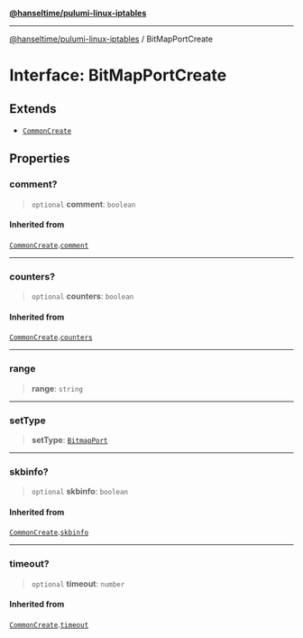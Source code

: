 [**@hanseltime/pulumi-linux-iptables**](../README.md)

***

[@hanseltime/pulumi-linux-iptables](../README.md) / BitMapPortCreate

# Interface: BitMapPortCreate

## Extends

- [`CommonCreate`](CommonCreate.md)

## Properties

### comment?

> `optional` **comment**: `boolean`

#### Inherited from

[`CommonCreate`](CommonCreate.md).[`comment`](CommonCreate.md#comment)

***

### counters?

> `optional` **counters**: `boolean`

#### Inherited from

[`CommonCreate`](CommonCreate.md).[`counters`](CommonCreate.md#counters)

***

### range

> **range**: `string`

***

### setType

> **setType**: [`BitmapPort`](../enumerations/SetTypes.md#bitmapport)

***

### skbinfo?

> `optional` **skbinfo**: `boolean`

#### Inherited from

[`CommonCreate`](CommonCreate.md).[`skbinfo`](CommonCreate.md#skbinfo)

***

### timeout?

> `optional` **timeout**: `number`

#### Inherited from

[`CommonCreate`](CommonCreate.md).[`timeout`](CommonCreate.md#timeout)
